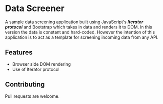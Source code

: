 # Data Screener
A sample data screening application built using JavaScript's ***Iterator protocol*** and Bootstrap which takes in data and renders it to DOM. In this version the data is constant and hard-coded. However the intention of this application is to act as a template for screening incoming data from any API.

## Features
* Browser side DOM rendering
* Use of Iterator protocol

## Contributing
Pull requests are welcome.

